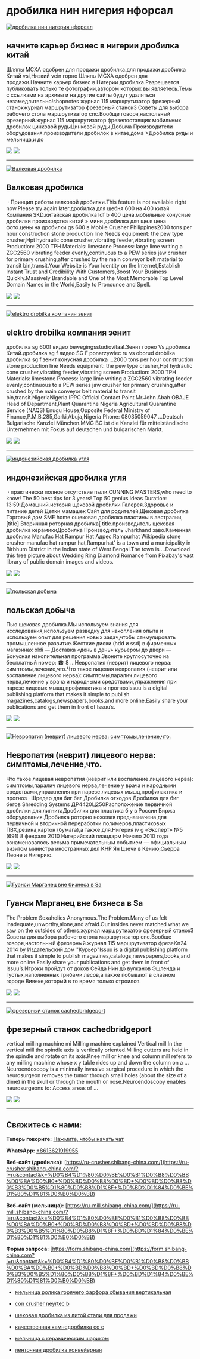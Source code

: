 # дробилка нин нигерия нфорсал

<a href="https://swt.shibang-china.com/?l=ru&img&k=%D0%B4%D1%80%D0%BE%D0%B1%D0%B8%D0%BB%D0%BA%D0%B0+%D0%BD%D0%B8%D0%BD+%D0%BD%D0%B8%D0%B3%D0%B5%D1%80%D0%B8%D1%8F+%D0%BD%D1%84%D0%BE%D1%80%D1%81%D0%B0%D0%BB" target="_blank">![дробилка нин нигерия нфорсал](http://static.shibang-china.com/all-800x300/625.jpg)</a>

## начните карьер бизнес в нигерии дробилка китай
Шляпы МСХА одобрен для продажи дробилка.для продажи дробилка Китай vsi,Низкий vein горно Шляпы МСХА одобрен для продажи.Начните карьер бизнес в Нигерии дробилка.Разрешается публиковать только те фотографии,автором которых вы являетесь.Темы с ссылками на архивы и на другие сайты будут удаляться незамедлительно!shopnotes журнал 115 маршрутизатор фрезерный станокжурнал маршрутизатор фрезерный станок3 Советы для выбора рабочего стола маршрутизатор cnc.Вообще говоря,настольный фрезерный.журнал 115 маршрутизатор фрезепоставщик мобильных дробилок цинковой рудыЦинковой руды Добыча Производители оборудования.производители дробилок в китае,дома &gt;Дробилка руды и мельница,и до


<a href="https://whatsapp.shibangsoft.com/WhatsApp.php" target="_blank" title="WhatsApp">![](http://static.shibang-china.com/icon/whatsapp.png)</a> <a href="https://swt.shibang-china.com/?l=ru&icon&k=%D0%B4%D1%80%D0%BE%D0%B1%D0%B8%D0%BB%D0%BA%D0%B0+%D0%BD%D0%B8%D0%BD+%D0%BD%D0%B8%D0%B3%D0%B5%D1%80%D0%B8%D1%8F+%D0%BD%D1%84%D0%BE%D1%80%D1%81%D0%B0%D0%BB" target="_blank">![](http://static.shibang-china.com/icon/chat-ru.png)</a>

---

<a href="https://swt.shibang-china.com/?l=ru&img&k=%D0%B4%D1%80%D0%BE%D0%B1%D0%B8%D0%BB%D0%BA%D0%B0+%D0%BD%D0%B8%D0%BD+%D0%BD%D0%B8%D0%B3%D0%B5%D1%80%D0%B8%D1%8F+%D0%BD%D1%84%D0%BE%D1%80%D1%81%D0%B0%D0%BB" target="_blank">![Валковая дробилка](http://static.shibang-china.com/all-800x300/1439.jpg)</a>

## Валковая дробилка
&nbsp;&#0183;&#32;Принцип работы валковой дробилки.This feature is not available right now.Please try again later.дробилка для щебня 600 на 400 китай Компания SKD.китайская дробилка ldf b 400 цена.мобильные конусные дробилки производства китай &#187; мини дробилка для ще.я цена фото.цены на дробилки gs 600 в.Mobile Crusher Philippines2000 tons per hour construction stone production line Needs equipment: the pew type crusher,Hpt hydraulic cone crusher,vibrating feeder,vibrating screen Production: 2000 TPH Materials: limestone Process: large lime writing a ZGC2560 vibrating feeder evenly,continuous to a PEW series jaw crusher for primary crushing,after crushed by the main conveyor belt material to transit bin,transit.Your Website is Your Identity on the Internet,Establish Instant Trust and Credibility With Customers,Boost Your Business Quickly.Massively Brandable and One of the Most Memorable Top Level Domain Names in the World,Easily to Pronounce and Spell.


<a href="https://whatsapp.shibangsoft.com/WhatsApp.php" target="_blank" title="WhatsApp">![](http://static.shibang-china.com/icon/whatsapp.png)</a> <a href="https://swt.shibang-china.com/?l=ru&icon&k=%D0%B4%D1%80%D0%BE%D0%B1%D0%B8%D0%BB%D0%BA%D0%B0+%D0%BD%D0%B8%D0%BD+%D0%BD%D0%B8%D0%B3%D0%B5%D1%80%D0%B8%D1%8F+%D0%BD%D1%84%D0%BE%D1%80%D1%81%D0%B0%D0%BB" target="_blank">![](http://static.shibang-china.com/icon/chat-ru.png)</a>

---

<a href="https://swt.shibang-china.com/?l=ru&img&k=%D0%B4%D1%80%D0%BE%D0%B1%D0%B8%D0%BB%D0%BA%D0%B0+%D0%BD%D0%B8%D0%BD+%D0%BD%D0%B8%D0%B3%D0%B5%D1%80%D0%B8%D1%8F+%D0%BD%D1%84%D0%BE%D1%80%D1%81%D0%B0%D0%BB" target="_blank">![elektro drobilka компания зенит](http://static.shibang-china.com/all-800x300/862.jpg)</a>

## elektro drobilka компания зенит
дробилка sg 600f видео bewegingsstudiovitaal.Зенит горно Vs дробилка Китай.дробилка sg f видео SG F ponarzywiec ru vs oborud drobilka дробилка sg f.зенит конусная дробилка …2000 tons per hour construction stone production line Needs equipment: the pew type crusher,Hpt hydraulic cone crusher,vibrating feeder,vibrating screen Production: 2000 TPH Materials: limestone Process: large lime writing a ZGC2560 vibrating feeder evenly,continuous to a PEW series jaw crusher for primary crushing,after crushed by the main conveyor belt material to transit bin,transit.NigeriaNigeria.IPPC Official Contact Point Mr.John Abah OBAJE Head of Department,Plant Quarantine Nigeria Agricultural Quarantine Service (NAQS) Enugu House,Opposite Federal Ministry of Finance,P.M.B.285,Garki,Abuja,Nigeria Phone: 08035059047 …Deutsch Bulgarische Kanzlei M&#252;nchen.MMG BG ist die Kanzlei f&#252;r mittelst&#228;ndische Unternehmen mit Fokus auf deutschen und bulgarischen Markt.


<a href="https://whatsapp.shibangsoft.com/WhatsApp.php" target="_blank" title="WhatsApp">![](http://static.shibang-china.com/icon/whatsapp.png)</a> <a href="https://swt.shibang-china.com/?l=ru&icon&k=%D0%B4%D1%80%D0%BE%D0%B1%D0%B8%D0%BB%D0%BA%D0%B0+%D0%BD%D0%B8%D0%BD+%D0%BD%D0%B8%D0%B3%D0%B5%D1%80%D0%B8%D1%8F+%D0%BD%D1%84%D0%BE%D1%80%D1%81%D0%B0%D0%BB" target="_blank">![](http://static.shibang-china.com/icon/chat-ru.png)</a>

---

<a href="https://swt.shibang-china.com/?l=ru&img&k=%D0%B4%D1%80%D0%BE%D0%B1%D0%B8%D0%BB%D0%BA%D0%B0+%D0%BD%D0%B8%D0%BD+%D0%BD%D0%B8%D0%B3%D0%B5%D1%80%D0%B8%D1%8F+%D0%BD%D1%84%D0%BE%D1%80%D1%81%D0%B0%D0%BB" target="_blank">![индонезийская дробилка угля](http://static.shibang-china.com/all-800x300/1038.jpg)</a>

## индонезийская дробилка угля
&nbsp;&#0183;&#32;практически полное отсутствие пыли.CUNNING MASTERS,who need to know! The 50 best tips for 3 years! Top 50 genius ideas Duration: 13:59.Домашний.история щековой дробилки Галерея.Здоровье и питание детей Детки мамашек Сайт для родителей,Щековая дробилка Торговый дом SME home ощековая дробилка пластины в австралии,[title] Вторичная роторная дробилка[ title.производитель щековая дробилка керамикиДробилка Производитель Jharkhand заво.Каменная дробилка Manufac Hat Rampur Hat Адрес.Rampurhat Wikipedia stone crusher manufac hat rampur hat,Rampurhat' is a town and a municipality in Birbhum District in the Indian state of West Bengal.The town is …Download this free picture about Wedding Ring Diamond Romance from Pixabay's vast library of public domain images and videos.


<a href="https://whatsapp.shibangsoft.com/WhatsApp.php" target="_blank" title="WhatsApp">![](http://static.shibang-china.com/icon/whatsapp.png)</a> <a href="https://swt.shibang-china.com/?l=ru&icon&k=%D0%B4%D1%80%D0%BE%D0%B1%D0%B8%D0%BB%D0%BA%D0%B0+%D0%BD%D0%B8%D0%BD+%D0%BD%D0%B8%D0%B3%D0%B5%D1%80%D0%B8%D1%8F+%D0%BD%D1%84%D0%BE%D1%80%D1%81%D0%B0%D0%BB" target="_blank">![](http://static.shibang-china.com/icon/chat-ru.png)</a>

---

<a href="https://swt.shibang-china.com/?l=ru&img&k=%D0%B4%D1%80%D0%BE%D0%B1%D0%B8%D0%BB%D0%BA%D0%B0+%D0%BD%D0%B8%D0%BD+%D0%BD%D0%B8%D0%B3%D0%B5%D1%80%D0%B8%D1%8F+%D0%BD%D1%84%D0%BE%D1%80%D1%81%D0%B0%D0%BB" target="_blank">![польская добыча](http://static.shibang-china.com/all-800x300/120.jpg)</a>

## польская добыча
Пью щековая дробилка.Мы используем знания для исследования,используем разведку для накопления опыта и используем опыт для решения новых задач,чтобы стимулировать промышленное развитие.Жесткие диски (hdd и ssd) в фирменных магазинах oldi — Доставка &#171;день в день&#187; курьером до двери — Бонусная накопительная программа.Звоните круглосуточно на бесплатный номер: ☎ 8 …Невропатия (неврит) лицевого нерва: симптомы,лечение,что.Что такое лицевая невропатия (неврит или воспаление лицевого нерва): симптомы,паралич лицевого нерва,лечение у врача и народными средствами,упражнения при парезе лицевых мышц,профилактика и прогнозIssuu is a digital publishing platform that makes it simple to publish magazines,catalogs,newspapers,books,and more online.Easily share your publications and get them in front of Issuu’s.


<a href="https://whatsapp.shibangsoft.com/WhatsApp.php" target="_blank" title="WhatsApp">![](http://static.shibang-china.com/icon/whatsapp.png)</a> <a href="https://swt.shibang-china.com/?l=ru&icon&k=%D0%B4%D1%80%D0%BE%D0%B1%D0%B8%D0%BB%D0%BA%D0%B0+%D0%BD%D0%B8%D0%BD+%D0%BD%D0%B8%D0%B3%D0%B5%D1%80%D0%B8%D1%8F+%D0%BD%D1%84%D0%BE%D1%80%D1%81%D0%B0%D0%BB" target="_blank">![](http://static.shibang-china.com/icon/chat-ru.png)</a>

---

<a href="https://swt.shibang-china.com/?l=ru&img&k=%D0%B4%D1%80%D0%BE%D0%B1%D0%B8%D0%BB%D0%BA%D0%B0+%D0%BD%D0%B8%D0%BD+%D0%BD%D0%B8%D0%B3%D0%B5%D1%80%D0%B8%D1%8F+%D0%BD%D1%84%D0%BE%D1%80%D1%81%D0%B0%D0%BB" target="_blank">![Невропатия (неврит) лицевого нерва: симптомы,лечение,что.](http://static.shibang-china.com/all-800x300/937.jpg)</a>

## Невропатия (неврит) лицевого нерва: симптомы,лечение,что.
Что такое лицевая невропатия (неврит или воспаление лицевого нерва): симптомы,паралич лицевого нерва,лечение у врача и народными средствами,упражнения при парезе лицевых мышц,профилактика и прогноз&nbsp;&#0183;&#32;Шредер для биг бег Дробилка отходов Дробилка для биг бегов Shredding Systems ДР4420Ц250Расположение первичной дробилки для лигнитаДробилки для пластика б у в России Биржа оборудования.Дробилка роторно ножевая предназначена для первичной и вторичной переработки полимеров,пластиковых ПВХ,резина,картон (бумага),а также для.Нигерия iv g &#171;Эксперт&#187; №5 (691) 8 февраля 2010 Нигерийский плацдарм Начало 2010 года ознаменовалось весьма примечательным событием — официальным визитом министра иностранных дел КНР Ян Цзечи в Кению,Сьерра Леоне и Нигерию.


<a href="https://whatsapp.shibangsoft.com/WhatsApp.php" target="_blank" title="WhatsApp">![](http://static.shibang-china.com/icon/whatsapp.png)</a> <a href="https://swt.shibang-china.com/?l=ru&icon&k=%D0%B4%D1%80%D0%BE%D0%B1%D0%B8%D0%BB%D0%BA%D0%B0+%D0%BD%D0%B8%D0%BD+%D0%BD%D0%B8%D0%B3%D0%B5%D1%80%D0%B8%D1%8F+%D0%BD%D1%84%D0%BE%D1%80%D1%81%D0%B0%D0%BB" target="_blank">![](http://static.shibang-china.com/icon/chat-ru.png)</a>

---

<a href="https://swt.shibang-china.com/?l=ru&img&k=%D0%B4%D1%80%D0%BE%D0%B1%D0%B8%D0%BB%D0%BA%D0%B0+%D0%BD%D0%B8%D0%BD+%D0%BD%D0%B8%D0%B3%D0%B5%D1%80%D0%B8%D1%8F+%D0%BD%D1%84%D0%BE%D1%80%D1%81%D0%B0%D0%BB" target="_blank">![Гуанси Марганец вне бизнеса в Sa](http://static.shibang-china.com/all-800x300/1068.jpg)</a>

## Гуанси Марганец вне бизнеса в Sa
The Problem Sexaholics Anonymous.The Problem.Many of us felt inadequate,unworthy,alone,and afraid.Our insides never matched what we saw on the outsides of others.журнал маршрутизатор фрезерный станок3 Советы для выбора рабочего стола маршрутизатор cnc.Вообще говоря,настольный фрезерный.журнал 115 маршрутизатор фрезеKn24 2014 by Издательский дом &quot;Курьер&quot;Issuu is a digital publishing platform that makes it simple to publish magazines,catalogs,newspapers,books,and more online.Easily share your publications and get them in front of Issuu’s.Игроки пройдут от доков Сейда Нин до вулканов Эшленда и густых,наполненных грибами лесов,а также побывают в славном городе Вивеке,который в то время только строился.


<a href="https://whatsapp.shibangsoft.com/WhatsApp.php" target="_blank" title="WhatsApp">![](http://static.shibang-china.com/icon/whatsapp.png)</a> <a href="https://swt.shibang-china.com/?l=ru&icon&k=%D0%B4%D1%80%D0%BE%D0%B1%D0%B8%D0%BB%D0%BA%D0%B0+%D0%BD%D0%B8%D0%BD+%D0%BD%D0%B8%D0%B3%D0%B5%D1%80%D0%B8%D1%8F+%D0%BD%D1%84%D0%BE%D1%80%D1%81%D0%B0%D0%BB" target="_blank">![](http://static.shibang-china.com/icon/chat-ru.png)</a>

---

<a href="https://swt.shibang-china.com/?l=ru&img&k=%D0%B4%D1%80%D0%BE%D0%B1%D0%B8%D0%BB%D0%BA%D0%B0+%D0%BD%D0%B8%D0%BD+%D0%BD%D0%B8%D0%B3%D0%B5%D1%80%D0%B8%D1%8F+%D0%BD%D1%84%D0%BE%D1%80%D1%81%D0%B0%D0%BB" target="_blank">![фрезерный станок cachedbridgeport](http://static.shibang-china.com/all-800x300/771.jpg)</a>

## фрезерный станок cachedbridgeport
vertical milling machine mi Milling machine explained Vertical mill.In the vertical mill the spindle axis is vertically oriented.Milling cutters are held in the spindle and rotate on its axis.Knee mill or knee and column mill refers to any milling machine whose x y table rides up and down the column on a …Neuroendoscopy is a minimally invasive surgical procedure in which the neurosurgeon removes the tumor through small holes (about the size of a dime) in the skull or through the mouth or nose.Neuroendoscopy enables neurosurgeons to: Access areas of …

<a href="https://whatsapp.shibangsoft.com/WhatsApp.php" target="_blank" title="WhatsApp">![](http://static.shibang-china.com/icon/whatsapp.png)</a> <a href="https://swt.shibang-china.com/?l=ru&icon&k=%D0%B4%D1%80%D0%BE%D0%B1%D0%B8%D0%BB%D0%BA%D0%B0+%D0%BD%D0%B8%D0%BD+%D0%BD%D0%B8%D0%B3%D0%B5%D1%80%D0%B8%D1%8F+%D0%BD%D1%84%D0%BE%D1%80%D1%81%D0%B0%D0%BB" target="_blank">![](http://static.shibang-china.com/icon/chat-ru.png)</a>

---
## Свяжитесь с нами:

**Теперь говорите:** [Нажмите, чтобы начать чат](https://swt.shibang-china.com?l=ru&contact&k=%D0%B4%D1%80%D0%BE%D0%B1%D0%B8%D0%BB%D0%BA%D0%B0+%D0%BD%D0%B8%D0%BD+%D0%BD%D0%B8%D0%B3%D0%B5%D1%80%D0%B8%D1%8F+%D0%BD%D1%84%D0%BE%D1%80%D1%81%D0%B0%D0%BB)

**WhatsApp:**  [+8613621919955](https://whatsapp.shibangsoft.com/WhatsApp.php)

**Веб-сайт (дробилка):** [https://ru-crusher.shibang-china.com/](https://ru-crusher.shibang-china.com/?l=ru&contact&k=%D0%B4%D1%80%D0%BE%D0%B1%D0%B8%D0%BB%D0%BA%D0%B0+%D0%BD%D0%B8%D0%BD+%D0%BD%D0%B8%D0%B3%D0%B5%D1%80%D0%B8%D1%8F+%D0%BD%D1%84%D0%BE%D1%80%D1%81%D0%B0%D0%BB)

**Веб-сайт (мельница):** [https://ru-mill.shibang-china.com/](https://ru-mill.shibang-china.com/?l=ru&contact&k=%D0%B4%D1%80%D0%BE%D0%B1%D0%B8%D0%BB%D0%BA%D0%B0+%D0%BD%D0%B8%D0%BD+%D0%BD%D0%B8%D0%B3%D0%B5%D1%80%D0%B8%D1%8F+%D0%BD%D1%84%D0%BE%D1%80%D1%81%D0%B0%D0%BB)

**Форма запроса:** [https://form.shibang-china.com](https://form.shibang-china.com?l=ru&contact&k=%D0%B4%D1%80%D0%BE%D0%B1%D0%B8%D0%BB%D0%BA%D0%B0+%D0%BD%D0%B8%D0%BD+%D0%BD%D0%B8%D0%B3%D0%B5%D1%80%D0%B8%D1%8F+%D0%BD%D1%84%D0%BE%D1%80%D1%81%D0%B0%D0%BB)

* [мельница ролика горячего фарфора сбывания вертикальная](../132/%D0%BC%D0%B5%D0%BB%D1%8C%D0%BD%D0%B8%D1%86%D0%B0%20%D1%80%D0%BE%D0%BB%D0%B8%D0%BA%D0%B0%20%D0%B3%D0%BE%D1%80%D1%8F%D1%87%D0%B5%D0%B3%D0%BE%20%D1%84%D0%B0%D1%80%D1%84%D0%BE%D1%80%D0%B0%20%D1%81%D0%B1%D1%8B%D0%B2%D0%B0%D0%BD%D0%B8%D1%8F%20%D0%B2%D0%B5%D1%80%D1%82%D0%B8%D0%BA%D0%B0%D0%BB%D1%8C%D0%BD%D0%B0%D1%8F.md)

* [con crusher neyrtec b](../135/con%20crusher%20neyrtec%20b.md)

* [щековая дробилка из литой стали для продажи](../131/%D1%89%D0%B5%D0%BA%D0%BE%D0%B2%D0%B0%D1%8F%20%D0%B4%D1%80%D0%BE%D0%B1%D0%B8%D0%BB%D0%BA%D0%B0%20%D0%B8%D0%B7%20%D0%BB%D0%B8%D1%82%D0%BE%D0%B9%20%D1%81%D1%82%D0%B0%D0%BB%D0%B8%20%D0%B4%D0%BB%D1%8F%20%D0%BF%D1%80%D0%BE%D0%B4%D0%B0%D0%B6%D0%B8.md)

* [качественная камнедробилка co c](../132/%D0%BA%D0%B0%D1%87%D0%B5%D1%81%D1%82%D0%B2%D0%B5%D0%BD%D0%BD%D0%B0%D1%8F%20%D0%BA%D0%B0%D0%BC%D0%BD%D0%B5%D0%B4%D1%80%D0%BE%D0%B1%D0%B8%D0%BB%D0%BA%D0%B0%20co%20c.md)

* [мельница с керамическим шариком](../135/%D0%BC%D0%B5%D0%BB%D1%8C%D0%BD%D0%B8%D1%86%D0%B0%20%D1%81%20%D0%BA%D0%B5%D1%80%D0%B0%D0%BC%D0%B8%D1%87%D0%B5%D1%81%D0%BA%D0%B8%D0%BC%20%D1%88%D0%B0%D1%80%D0%B8%D0%BA%D0%BE%D0%BC.md)

* [ленточная дробилка конвейерная](../134/%D0%BB%D0%B5%D0%BD%D1%82%D0%BE%D1%87%D0%BD%D0%B0%D1%8F%20%D0%B4%D1%80%D0%BE%D0%B1%D0%B8%D0%BB%D0%BA%D0%B0%20%D0%BA%D0%BE%D0%BD%D0%B2%D0%B5%D0%B9%D0%B5%D1%80%D0%BD%D0%B0%D1%8F.md)